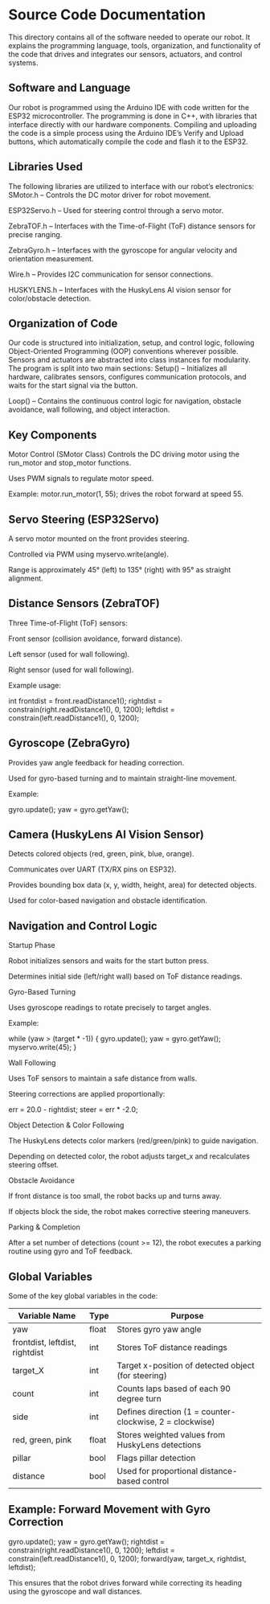 Source Code Documentation
==== 

This directory contains all of the software needed to operate our robot. It explains the programming language, tools, organization, and functionality of the code that drives and integrates our sensors, actuators, and control systems.

## Software and Language
Our robot is programmed using the Arduino IDE with code written for the ESP32 microcontroller. The programming is done in C++, with libraries that interface directly with our hardware components. Compiling and uploading the code is a simple process using the Arduino IDE’s Verify and Upload buttons, which automatically compile the code and flash it to the ESP32.

## Libraries Used

The following libraries are utilized to interface with our robot’s electronics:
SMotor.h – Controls the DC motor driver for robot movement.


ESP32Servo.h – Used for steering control through a servo motor.


ZebraTOF.h – Interfaces with the Time-of-Flight (ToF) distance sensors for precise ranging.


ZebraGyro.h – Interfaces with the gyroscope for angular velocity and orientation measurement.


Wire.h – Provides I2C communication for sensor connections.


HUSKYLENS.h – Interfaces with the HuskyLens AI vision sensor for color/obstacle detection.

## Organization of Code

Our code is structured into initialization, setup, and control logic, following Object-Oriented Programming (OOP) conventions wherever possible. Sensors and actuators are abstracted into class instances for modularity.
The program is split into two main sections:
Setup() – Initializes all hardware, calibrates sensors, configures communication protocols, and waits for the start signal via the button.


Loop() – Contains the continuous control logic for navigation, obstacle avoidance, wall following, and object interaction.

## Key Components

Motor Control (SMotor Class)
  Controls the DC driving motor using the run_motor and stop_motor functions.


  Uses PWM signals to regulate motor speed.


  Example: motor.run_motor(1, 55); drives the robot forward at speed 55.

## Servo Steering (ESP32Servo)

A servo motor mounted on the front provides steering.


Controlled via PWM using myservo.write(angle).


Range is approximately 45° (left) to 135° (right) with 95° as straight alignment.


## Distance Sensors (ZebraTOF)

Three Time-of-Flight (ToF) sensors:


Front sensor (collision avoidance, forward distance).


Left sensor (used for wall following).


Right sensor (used for wall following).


Example usage:

int frontdist = front.readDistance1();
rightdist = constrain(right.readDistance1(), 0, 1200);
leftdist = constrain(left.readDistance1(), 0, 1200);

## Gyroscope (ZebraGyro)

Provides yaw angle feedback for heading correction.


Used for gyro-based turning and to maintain straight-line movement.


Example:

gyro.update();
yaw = gyro.getYaw();

## Camera (HuskyLens AI Vision Sensor)

Detects colored objects (red, green, pink, blue, orange).


Communicates over UART (TX/RX pins on ESP32).


Provides bounding box data (x, y, width, height, area) for detected objects.


Used for color-based navigation and obstacle identification.

## Navigation and Control Logic
Startup Phase


Robot initializes sensors and waits for the start button press.


Determines initial side (left/right wall) based on ToF distance readings.


Gyro-Based Turning


Uses gyroscope readings to rotate precisely to target angles.


Example:

 while (yaw > (target * -1)) {
    gyro.update();
    yaw = gyro.getYaw();
    myservo.write(45);
}


Wall Following


Uses ToF sensors to maintain a safe distance from walls.


Steering corrections are applied proportionally:

 err = 20.0 - rightdist;
steer = err * -2.0;


Object Detection & Color Following


The HuskyLens detects color markers (red/green/pink) to guide navigation.


Depending on detected color, the robot adjusts target_x and recalculates steering offset.


Obstacle Avoidance


If front distance is too small, the robot backs up and turns away.


If objects block the side, the robot makes corrective steering maneuvers.


Parking & Completion


After a set number of detections (count >= 12), the robot executes a parking routine using gyro and ToF feedback.


## Global Variables

Some of the key global variables in the code:

| Variable Name | Type | Purpose |
| ------------- | ---- | ------- |
| yaw | float | Stores gyro yaw angle |
| frontdist, leftdist, rightdist | int | Stores ToF distance readings |
| target_X | int | Target x-position of detected object (for steering) |
| count | int | Counts laps based of each 90 degree turn |
| side | int | Defines direction (1 = counter-clockwise, 2 = clockwise) |
| red, green, pink | float | Stores weighted values from HuskyLens detections |
| pillar | bool | Flags pillar detection |  
| distance | bool | Used for proportional distance-based control |  

## Example: Forward Movement with Gyro Correction

gyro.update();
yaw = gyro.getYaw();
rightdist = constrain(right.readDistance1(), 0, 1200);
leftdist = constrain(left.readDistance1(), 0, 1200);
forward(yaw, target_x, rightdist, leftdist);

This ensures that the robot drives forward while correcting its heading using the gyroscope and wall distances.

















